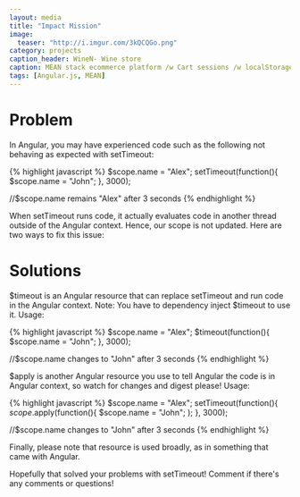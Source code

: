 ```yaml
---
layout: media
title: "Impact Mission"
image:
  teaser: "http://i.imgur.com/3kQCQGo.png"
category: projects
caption_header: WineN- Wine store
caption: MEAN stack ecommerce platform /w Cart sessions /w localStorage, cloud cart syncing, product recommendation engine
tags: [Angular.js, MEAN]
---
```



# Problem

In Angular, you may have experienced code such as the following not behaving as expected with setTimeout:

{% highlight javascript %}
$scope.name = "Alex";
setTimeout(function(){
  $scope.name = "John";
}, 3000);

//$scope.name remains "Alex" after 3 seconds
{% endhighlight %}

When setTimeout runs code, it actually evaluates code in another thread outside of the Angular context. Hence, our scope is not updated. Here are two ways to fix this issue:

# Solutions

$timeout is an Angular resource that can replace setTimeout and run code in the Angular context. Note: You have to dependency inject $timeout to use it. Usage:

{% highlight javascript %}
$scope.name = "Alex";
$timeout(function(){
  $scope.name = "John";
}, 3000);

//$scope.name changes to "John" after 3 seconds
{% endhighlight %}

$apply is another Angular resource you use to tell Angular the code is in Angular context, so watch for changes and digest please! Usage:

{% highlight javascript %}
$scope.name = "Alex";
setTimeout(function(){
  $scope.$apply(function(){
    $scope.name = "John";
  );
}, 3000);

//$scope.name changes to "John" after 3 seconds
{% endhighlight %}

Finally, please note that resource is used broadly, as in something that came with Angular.

Hopefully that solved your problems with setTimeout! Comment if there's any comments or questions!

